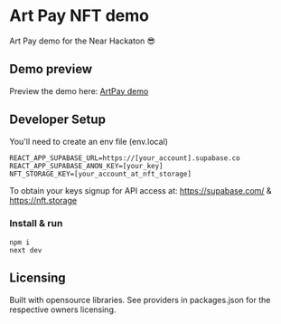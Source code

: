 # Art Pay NFT demo

Art Pay demo for the Near Hackaton 😎

## Demo preview

Preview the demo here: [ArtPay demo](https://art-pay.vercel.app/)


## Developer Setup

You'll need to create an env file (env.local)

```
REACT_APP_SUPABASE_URL=https://[your_account].supabase.co
REACT_APP_SUPABASE_ANON_KEY=[your_key]
NFT_STORAGE_KEY=[your_account_at_nft_storage]
```

To obtain your keys signup for API access at:
https://supabase.com/ &amp;
https://nft.storage 

### Install &amp; run

```
npm i
next dev
```

## Licensing
Built with opensource libraries.  See providers in packages.json for the respective owners licensing.
